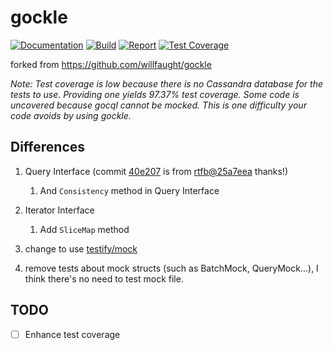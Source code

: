 # gockle

[![Documentation](https://godoc.org/github.com/kerkerj/gockle?status.svg)](https://godoc.org/github.com/kerkerj/gockle)
[![Build](https://travis-ci.org/kerkerj/gockle.svg?branch=master)](https://travis-ci.org/kerkerj/gockle)
[![Report](https://goreportcard.com/badge/github.com/kerkerj/gockle)](https://goreportcard.com/report/github.com/kerkerj/gockle)
[![Test Coverage](https://coveralls.io/repos/github/kerkerj/gockle/badge.svg?branch=master)](https://coveralls.io/github/kerkerj/gockle?branch=master)

forked from https://github.com/willfaught/gockle

*Note: Test coverage is low because there is no Cassandra database for the tests to use. Providing one yields 97.37% test coverage. Some code is uncovered because gocql cannot be mocked. This is one difficulty your code avoids by using gockle.*

## Differences

1. Query Interface (commit [40e207](https://github.com/kerkerj/gockle/commit/40e20799a09a5bf8df8f89b4fc70492a4d3d136b) is from [rtfb@25a7eea](https://github.com/rtfb/gockle/commit/25a7eea56ca2b26ec9e36dc0a89c7283e10179a5) thanks!)

    1. And `Consistency` method in Query Interface

2. Iterator Interface

    1. Add `SliceMap` method

3. change to use [testify/mock](https://github.com/stretchr/testify)
4. remove tests about mock structs (such as BatchMock, QueryMock...), I think there's no need to test mock file.

## TODO

- [ ] Enhance test coverage


